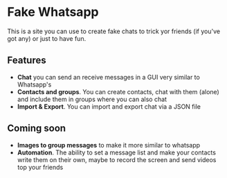 # Fake Whatsapp
This is a site you can use to create fake chats to trick yor friends (if you've got any) or just to have fun.

## Features
- **Chat** you can send an receive messages in a GUI very similar to Whatsapp's
- **Contacts and groups**. You can create contacts, chat with them (alone) and include them in groups where you can also chat
- **Import & Export**. You can import and export chat via a JSON file

## Coming soon
- **Images to group messages** to make it more similar to whatsapp
- **Automation**. The ability to set a message list and make your contacts write them on their own, maybe to record the screen and send videos top your friends
